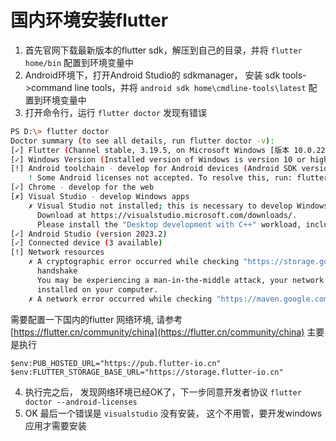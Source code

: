 # 国内环境安装flutter

1. 首先官网下载最新版本的flutter sdk，解压到自己的目录，并将 `flutter home/bin` 配置到环境变量中
2. Android环境下，打开Android Studio的 sdkmanager， 安装 sdk tools->command line tools，并将 `android sdk home\cmdline-tools\latest` 配置到环境变量中
3. 打开命令行，运行 `flutter doctor` 发现有错误
```bash
PS D:\> flutter doctor
Doctor summary (to see all details, run flutter doctor -v):
[✓] Flutter (Channel stable, 3.19.5, on Microsoft Windows [版本 10.0.22631.3296], locale zh-CN)
[✓] Windows Version (Installed version of Windows is version 10 or higher)
[!] Android toolchain - develop for Android devices (Android SDK version 34.0.0)
    ! Some Android licenses not accepted. To resolve this, run: flutter doctor --android-licenses
[✓] Chrome - develop for the web
[✗] Visual Studio - develop Windows apps
    ✗ Visual Studio not installed; this is necessary to develop Windows apps.
      Download at https://visualstudio.microsoft.com/downloads/.
      Please install the "Desktop development with C++" workload, including all of its default components
[✓] Android Studio (version 2023.2)
[✓] Connected device (3 available)
[!] Network resources
    ✗ A cryptographic error occurred while checking "https://storage.googleapis.com/": Connection terminated during
      handshake
      You may be experiencing a man-in-the-middle attack, your network may be compromised, or you may have malware
      installed on your computer.
    ✗ A network error occurred while checking "https://maven.google.com/": 信号灯超时时间已到
```
需要配置一下国内的flutter 网络环境, 请参考 [https://flutter.cn/community/china](https://flutter.cn/community/china)
主要是执行
```shell
$env:PUB_HOSTED_URL="https://pub.flutter-io.cn"
$env:FLUTTER_STORAGE_BASE_URL="https://storage.flutter-io.cn"
```
4. 执行完之后， 发现网络环境已经OK了，下一步同意开发者协议 `flutter doctor --android-licenses`
5. OK 最后一个错误是 `visualstudio` 没有安装， 这个不用管，要开发windows应用才需要安装



